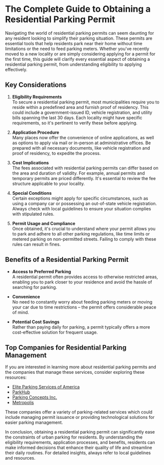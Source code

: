 # The Complete Guide to Obtaining a Residential Parking Permit

Navigating the world of residential parking permits can seem daunting for any resident looking to simplify their parking situation. These permits are essential tools that help residents park near their home without time limitations or the need to feed parking meters. Whether you've recently moved to a new locality or are simply considering applying for a permit for the first time, this guide will clarify every essential aspect of obtaining a residential parking permit, from understanding eligibility to applying effectively.

## Key Considerations

1. **Eligibility Requirements**  
   To secure a residential parking permit, most municipalities require you to reside within a predefined area and furnish proof of residency. This could include a government-issued ID, vehicle registration, and utility bills spanning the last 30 days. Each locality might have specific requirements, so it's pertinent to verify these before applying.

2. **Application Procedure**  
   Many places now offer the convenience of online applications, as well as options to apply via mail or in-person at administrative offices. Be prepared with all necessary documents, like vehicle registration and proof of residency, to expedite the process.

3. **Cost Implications**  
   The fees associated with residential parking permits can differ based on the area and duration of validity. For example, annual permits and temporary permits are priced differently. It's essential to review the fee structure applicable to your locality.

4. **Special Conditions**  
   Certain exceptions might apply for specific circumstances, such as using a company car or possessing an out-of-state vehicle registration. Always check with local guidelines to ensure your situation complies with stipulated rules.

5. **Permit Usage and Compliance**  
   Once obtained, it's crucial to understand where your permit allows you to park and adhere to all other parking regulations, like time limits or metered parking on non-permitted streets. Failing to comply with these rules can result in fines.

## Benefits of a Residential Parking Permit

- **Access to Preferred Parking**  
  A residential permit often provides access to otherwise restricted areas, enabling you to park closer to your residence and avoid the hassle of searching for parking.
  
- **Convenience**  
  No need to constantly worry about feeding parking meters or moving your car due to time restrictions – the permit offers considerable peace of mind.

- **Potential Cost Savings**  
  Rather than paying daily for parking, a permit typically offers a more cost-effective solution for frequent usage.

## Top Companies for Residential Parking Management

If you are interested in learning more about residential parking permits and the companies that manage these services, consider exploring these resources:

- [Elite Parking Services of America](/dir/elite_parking_services_of_america)
- [ParkHub](/dir/parkhub)
- [Parking Concepts Inc.](/dir/parking_concepts_inc)
- [Metropolis](/dir/metropolis)

These companies offer a variety of parking-related services which could include managing permit issuance or providing technological solutions for easier parking management.

In conclusion, obtaining a residential parking permit can significantly ease the constraints of urban parking for residents. By understanding the eligibility requirements, application processes, and benefits, residents can make informed decisions that enhance their quality of life and streamline their daily routines. For detailed insights, always refer to local guidelines and resources.